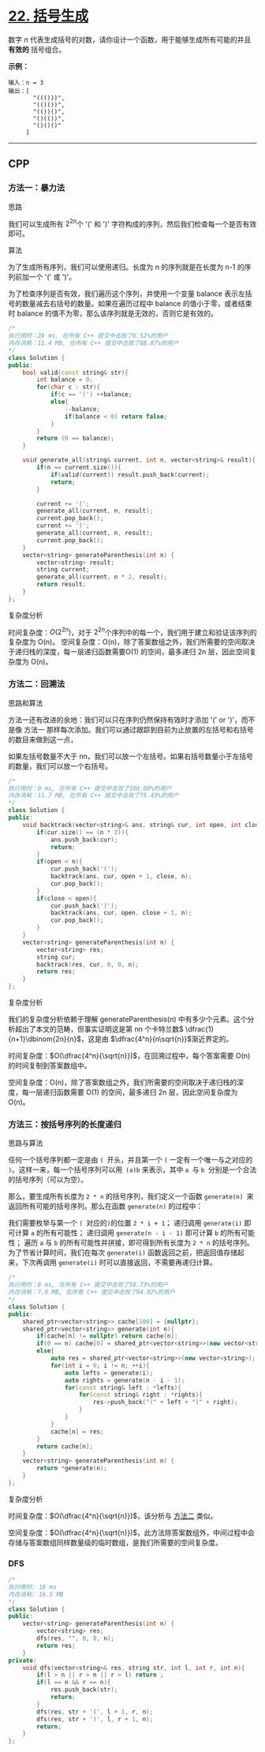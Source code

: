 # [22. 括号生成](https://leetcode-cn.com/problems/generate-parentheses/)

数字 *n* 代表生成括号的对数，请你设计一个函数，用于能够生成所有可能的并且 **有效的** 括号组合。

 

**示例：**

```
输入：n = 3
输出：[
       "((()))",
       "(()())",
       "(())()",
       "()(())",
       "()()()"
     ]
```

***

## CPP

### 方法一：暴力法

思路

我们可以生成所有 $2^{2n}$个 '(' 和 ')' 字符构成的序列，然后我们检查每一个是否有效即可。

算法

为了生成所有序列，我们可以使用递归。长度为 n 的序列就是在长度为 n-1 的序列前加一个 '(' 或 ')'。

为了检查序列是否有效，我们遍历这个序列，并使用一个变量 balance 表示左括号的数量减去右括号的数量。如果在遍历过程中 balance 的值小于零，或者结束时 balance 的值不为零，那么该序列就是无效的，否则它是有效的。

```cpp
/*
执行用时：28 ms, 在所有 C++ 提交中击败了6.52%的用户
内存消耗：11.4 MB, 在所有 C++ 提交中击败了88.87%的用户
*/
class Solution {
public:
    bool valid(const string& str){
        int balance = 0;
        for(char c : str){
            if(c == '(') ++balance;
            else{
                --balance;
                if(balance < 0) return false;
            }
        }
        return (0 == balance);
    }

    void generate_all(string& current, int n, vector<string>& result){
        if(n == current.size()){
            if(valid(current)) result.push_back(current);
            return;
        }

        current += '(';
        generate_all(current, n, result);
        current.pop_back();
        current += ')';
        generate_all(current, n, result);
        current.pop_back();
    }
    vector<string> generateParenthesis(int n) {
        vector<string> result;
        string current;
        generate_all(current, n * 2, result);
        return result;
    }
};
```

复杂度分析

时间复杂度：$O(2^{2n})$，对于 $2^{2n}$个序列中的每一个，我们用于建立和验证该序列的复杂度为 O(n)。
空间复杂度：O(n)，除了答案数组之外，我们所需要的空间取决于递归栈的深度，每一层递归函数需要O(1) 的空间，最多递归 2n 层，因此空间复杂度为 O(n)。



### 方法二：回溯法

思路和算法

方法一还有改进的余地：我们可以只在序列仍然保持有效时才添加 '(' or ')'，而不是像 方法一 那样每次添加。我们可以通过跟踪到目前为止放置的左括号和右括号的数目来做到这一点，

如果左括号数量不大于 nn，我们可以放一个左括号。如果右括号数量小于左括号的数量，我们可以放一个右括号。

```cpp
/*
执行用时：0 ms, 在所有 C++ 提交中击败了100.00%的用户
内存消耗：11.7 MB, 在所有 C++ 提交中击败了75.43%的用户
*/
class Solution {
public:
    void backtrack(vector<string>& ans, string& cur, int open, int close, int n){
        if(cur.size() == (n * 2)){
            ans.push_back(cur);
            return;
        }
        if(open < n){
            cur.push_back('(');
            backtrack(ans, cur, open + 1, close, n);
            cur.pop_back();
        }
        if(close < open){
            cur.push_back(')');
            backtrack(ans, cur, open, close + 1, n);
            cur.pop_back();
        }
    }
    vector<string> generateParenthesis(int n) {
        vector<string> res;
        string cur;
        backtrack(res, cur, 0, 0, n);
        return res;
    }
};
```

复杂度分析

我们的复杂度分析依赖于理解 generateParenthesis(n) 中有多少个元素。这个分析超出了本文的范畴，但事实证明这是第 nn 个卡特兰数$ \dfrac{1}{n+1}\dbinom{2n}{n}$，这是由 $\dfrac{4^n}{n\sqrt{n}}$渐近界定的。

时间复杂度：$O(\dfrac{4^n}{\sqrt{n}})$，在回溯过程中，每个答案需要 O(n) 的时间复制到答案数组中。

空间复杂度：O(n)，除了答案数组之外，我们所需要的空间取决于递归栈的深度，每一层递归函数需要 O(1) 的空间，最多递归 2n 层，因此空间复杂度为 O(n)。





### 方法三：按括号序列的长度递归

思路与算法

任何一个括号序列都一定是由 `( `开头，并且第一个 `(` 一定有一个唯一与之对应的 `)`。这样一来，每一个括号序列可以用` (a)b` 来表示，其中 `a `与 `b `分别是一个合法的括号序列（可以为空）。

那么，要生成所有长度为 `2 * n` 的括号序列，我们定义一个函数 `generate(n) `来返回所有可能的括号序列。那么在函数 `generate(n)` 的过程中：

我们需要枚举与第一个 `( `对应的` ) `的位置 `2 * i + 1`；
递归调用 `generate(i)` 即可计算 `a` 的所有可能性；
递归调用 `generate(n - i - 1)` 即可计算 `b` 的所有可能性；
遍历 `a` 与 `b` 的所有可能性并拼接，即可得到所有长度为 `2 * n` 的括号序列。
为了节省计算时间，我们在每次 `generate(i)` 函数返回之前，把返回值存储起来，下次再调用 `generate(i)` 时可以直接返回，不需要再递归计算。

```cpp
/*
执行用时：8 ms, 在所有 C++ 提交中击败了58.73%的用户
内存消耗：7.8 MB, 在所有 C++ 提交中击败了94.02%的用户
*/
class Solution {
public:
    shared_ptr<vector<string>> cache[100] = {nullptr};
    shared_ptr<vector<string>> generate(int n){
        if(cache[n] != nullptr) return cache[n];
        if(0 == n) cache[0] = shared_ptr<vector<string>>(new vector<string>{""});
        else{
            auto res = shared_ptr<vector<string>>(new vector<string>);
            for(int i = 0; i != n; ++i){
                auto lefts = generate(i);
                auto rights = generate(n - i - 1);
                for(const string& left : *lefts){
                    for(const string& right : *rights){
                        res->push_back("(" + left + ")" + right);
                    }
                }
            }
            cache[n] = res;
        }
        return cache[n];
    }
    vector<string> generateParenthesis(int n) {
        return *generate(n);
    }
};
```

复杂度分析

时间复杂度：$O(\dfrac{4^n}{\sqrt{n}})$，该分析与 [方法二](https://leetcode-cn.com/problems/generate-parentheses/solution/gua-hao-sheng-cheng-by-leetcode-solution/#方法二：回溯法) 类似。

空间复杂度：$O(\dfrac{4^n}{\sqrt{n}})$，此方法除答案数组外，中间过程中会存储与答案数组同样数量级的临时数组，是我们所需要的空间复杂度。



### DFS

```cpp
/*
执行用时: 16 ms
内存消耗: 16.5 MB
*/
class Solution {
public:
    vector<string> generateParenthesis(int n) {
        vector<string> res;
        dfs(res, "", 0, 0, n);
        return res;
    }
private:
    void dfs(vector<string>& res, string str, int l, int r, int n){
        if(l > n || r > n || r > l) return ;
        if(l == n && r == n){
            res.push_back(str);
            return;
        }
        dfs(res, str + '(', l + 1, r, n);
        dfs(res, str + ')', l, r + 1, n);
        return;
    }
};
```

